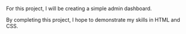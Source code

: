 For this project, I will be creating a simple admin dashboard.

By completing this project, I hope to demonstrate my skills in HTML and CSS.